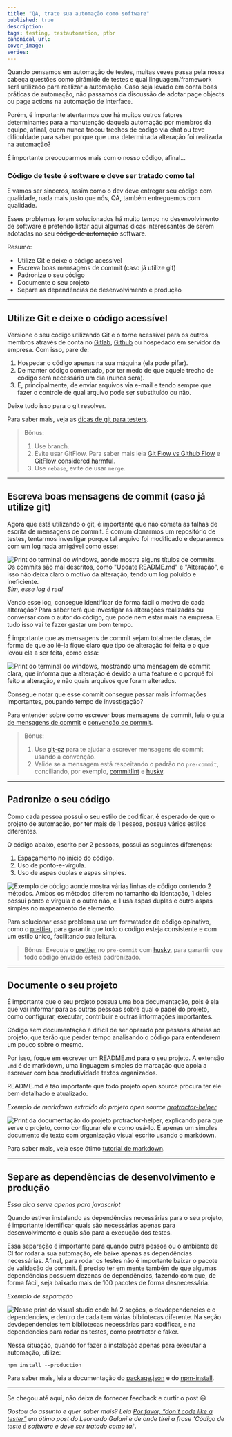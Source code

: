 ```yaml
---
title: "QA, trate sua automação como software"
published: true
description:
tags: testing, testautomation, ptbr
canonical_url:
cover_image:
series:
---
```


<!--- Acima está o cabeçalho, com as informações do seu post, edite-as de acordo com sua necessidade. Para saber mais: https://dev.to/p/editor_guide
Apague tudo que está abaixo dessa linha e escreva seu post --->

Quando pensamos em automação de testes, muitas vezes passa pela nossa cabeça questões como pirâmide de testes e qual linguagem/framework será utilizado para realizar a automação. Caso seja levado em conta boas práticas de automação, não passamos da discussão de adotar page objects ou page actions na automação de interface.

Porém, é importante atentarmos que há muitos outros fatores determinantes para a manutenção daquela automação por membros da equipe, afinal, quem nunca trocou trechos de código via chat ou teve dificuldade para saber porque que uma determinada alteração foi realizada na automação? 

É importante preocuparmos mais com o nosso código, afinal...
### Código de teste é software e deve ser tratado como tal

E vamos ser sinceros, assim como o dev deve entregar seu código com qualidade, nada mais justo que nós, QA, também entreguemos com qualidade.

Esses problemas foram solucionados há muito tempo no desenvolvimento de software e pretendo listar aqui algumas dicas interessantes de serem adotadas no seu ~~código de automação~~ software.

Resumo:
- Utilize Git e deixe o código acessível
- Escreva boas mensagens de commit (caso já utilize git)
- Padronize o seu código
- Documente o seu projeto
- Separe as dependências de desenvolvimento e produção

---

## Utilize Git e deixe o código acessível
 Versione o seu código utilizando Git e o torne acessível para os outros membros através de conta no [Gitlab](https://about.gitlab.com), [Github](github.com) ou hospedado em servidor da empresa.
Com isso, pare de:
1. Hospedar o código apenas na sua máquina (ela pode pifar).
2. De manter código comentado, por ter medo de que aquele trecho de código será necessário um dia (nunca será).
3. E, principalmente, de enviar arquivos via e-mail e tendo sempre que fazer o controle de qual arquivo pode ser substituído ou não.

Deixe tudo isso para o git resolver.

Para saber mais, veja as [dicas de git para testers](https://medium.com/assertqualityassurance/dicas-de-git-para-testers-fdd721585fae).

> Bônus:
> 1. Use branch.
> 2. Evite usar GitFlow. Para saber mais leia [Git Flow vs Github Flow](https://lucamezzalira.com/2014/03/10/git-flow-vs-github-flow/) e [GitFlow considered harmful](https://www.endoflineblog.com/gitflow-considered-harmful).
> 3. Use `rebase`, evite de usar `merge`.

---

## Escreva boas mensagens de commit (caso já utilize git)
 Agora que está utilizando o git, é importante que não cometa as falhas de escrita de mensagens de commit.
 É comum clonarmos um repositório de testes, tentarmos investigar porque tal arquivo foi modificado e depararmos com um log nada amigável como esse:

![Print do terminal do windows, aonde mostra alguns títulos de commits. Os commits são mal descritos, como "Update README.md" e "Alteração", e isso não deixa claro o motivo da alteração, tendo um log poluído e ineficiente.](./images/boas-mensagens-de-commit-1.jpg)
_Sim, esse log é real_

Vendo esse log, consegue identificar de forma fácil o motivo de cada alteração? Para saber terá que investigar as alterações realizadas ou conversar com o autor do código, que pode nem estar mais na empresa. E tudo isso vai te fazer gastar um bom tempo.

É importante que as mensagens de commit sejam totalmente claras, de forma de que ao lê-la fique claro que tipo de alteração foi feita e o que levou ela a ser feita, como essa:

![Print do terminal do windows, mostrando uma mensagem de commit clara, que informa que a alteração é devido a uma feature e o porquê foi feito a alteração, e não quais arquivos que foram alterados.](./images/boas-mensagens-de-commit-2.jpg)

 Consegue notar que esse commit consegue passar mais informações importantes, poupando tempo de investigação?

 Para entender sobre como escrever boas mensagens de commit, leia o [guia de mensagens de commit](https://github.com/RomuloOliveira/commit-messages-guide/blob/master/README_pt-BR.md) e [convenção de commit](https://www.conventionalcommits.org).

> Bônus:
> 1. Use [git-cz](https://www.npmjs.com/package/git-cz) para te ajudar a escrever mensagens de commit usando a convenção.
> 2. Valide se a mensagem está respeitando o padrão no `pre-commit`, conciliando, por exemplo, [commitlint](https://commitlint.js.org/#/) e [husky](https://github.com/typicode/husky).

---

## Padronize o seu código

Como cada pessoa possui o seu estilo de codificar, é esperado de que o projeto de automação, por ter mais de 1 pessoa, possua vários estilos diferentes.

O código abaixo, escrito por 2 pessoas, possui as seguintes diferenças:
1. Espaçamento no início do código.
2. Uso de ponto-e-vírgula.
3. Uso de aspas duplas e aspas simples.

![Exemplo de código aonde mostra várias linhas de código contendo 2 métodos. Ambos os métodos diferem no tamanho da identação, 1 deles possui ponto e vírgula e o outro não, e 1 usa aspas duplas e outro aspas simples no mapeamento de elemento.](./images/padronize-seu-codigo.jpg)

Para solucionar esse problema use um formatador de código opinativo, como o [prettier](https://prettier.io), para garantir que todo o código esteja consistente e com um estilo único, facilitando sua leitura.


> Bônus:
> Execute o [prettier](https://prettier.io) no `pre-commit` com [husky](https://github.com/typicode/husky), para garantir que todo código enviado esteja padronizado.

---

## Documente o seu projeto

É importante que o seu projeto possua uma boa documentação, pois é ela que vai informar para as outras pessoas sobre qual o papel do projeto, como configurar, executar, contribuir e outras informações importantes.

Código sem documentação é difícil de ser operado por pessoas alheias ao projeto, que terão que perder tempo analisando o código para entenderem um pouco sobre o mesmo.

Por isso, foque em escrever um README.md para o seu projeto. A extensão `.md` é de markdown, uma linguagem simples de marcação que apoia a escrever com boa produtividade textos organizados.

README.md é tão importante que todo projeto open source procura ter ele bem detalhado e atualizado.

_Exemplo de markdown extraído do projeto open source [protractor-helper](https://github.com/wlsf82/protractor-helper)_

![Print da documentação do projeto protractor-helper, explicando para que serve o projeto, como configurar ele e como usá-lo. É apenas um simples documento de texto com organização visual escrito usando o markdown.](./images/documente-seu-projeto.jpg)

Para saber mais, veja esse ótimo [tutorial de markdown](https://agea.github.io/tutorial.md/).

---

## Separe as dependências de desenvolvimento e produção
_Essa dica serve apenas para javascript_

Quando estiver instalando as dependências necessárias para o seu projeto, é importante identificar quais são necessárias apenas para desenvolvimento e quais são para a execução dos testes.

Essa separação é importante para quando outra pessoa ou o ambiente de CI for rodar a sua automação, ele baixe apenas as dependências necessárias. Afinal, para rodar os testes não é importante baixar o pacote de validação de commit.
É preciso ter em mente também de que algumas dependências possuem dezenas de dependências, fazendo com que, de forma fácil, seja baixado mais de 100 pacotes de forma desnecessária.

_Exemplo de separação_

![Nesse print do visual studio code há 2 seções, o devdependencies e o dependencies, e dentro de cada tem várias bibliotecas diferente. Na seção devdependencies tem bibliotecas necessárias para codificar, e na dependencies para rodar os testes, como protractor e faker.](./images/separe-as-dependencias.jpg)


Nessa situação, quando for fazer a instalação apenas para executar a automação, utilize:

```
npm install --production
```

Para saber mais, leia a documentação do [package.json](https://docs.npmjs.com/files/package.json#dependencies) e do [npm-install](https://docs.npmjs.com/cli/install).

---

Se chegou até aqui, não deixa de fornecer feedback e curtir o post 😃

_Gostou do assunto e quer saber mais? Leia [Por favor, “don't code like a tester”](https://medium.com/assertqualityassurance/por-favor-dont-code-like-a-tester-1a93eb3ee3ae) um ótimo post do Leonardo Galani e de onde tirei a frase 'Código de teste é software e deve ser tratado como tal'._ 
